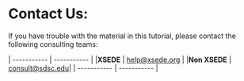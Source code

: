 # Contact Us:

If you have trouble with the material in this tutorial, please contact the following consulting teams:

| ----------- | ----------- |
|**XSEDE**  |  help@xsede.org |
|**Non XSEDE** | consult@sdsc.edu|
| ----------- | ----------- |
